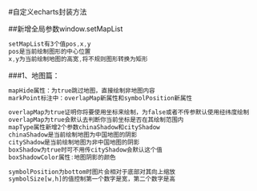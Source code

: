 #自定义echarts封装方法

##新增全局参数window.setMapList
```javascript
setMapList有3个值pos,x,y
pos是当前绘制图形的中心位置
x,y为当前绘制地图的高宽,将不规则图形转换为矩形
```

###1、地图篇：
```javascript
mapHide属性：为true跳过地图，直接绘制非地图内容
markPoint标注中：overlapMap新属性和symbolPosition新属性
```

```javascript
overlapMap为true证明你将要使用坐标来绘制，为false或者不传参默认使用经纬度绘制
overlapMap为true会默认去判断你当前坐标是否在其绘制范围内
mapType属性新增2个参数chinaShadow和cityShadow
chinaShadow是当前绘制地图为中国地图的阴影
cityShadow是当前绘制地图为非中国地图的阴影
boxShadow为true时可不用传cityShadow会默认这个值
boxShadowColor属性:地图阴影的颜色
```

```javascript
symbolPosition为bottom时图片会相对于底部对其向上缩放
symbolSize[w,h]的值控制第一个数字是宽，第二个数字是高
```

